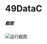 # 49DataC

##### 截图

![运行截图](C:\Users\user\AppData\Roaming\Typora\typora-user-images\image-20221031145713758.png)

